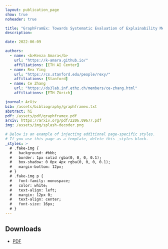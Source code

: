 ```yaml
---
layout: publication_page
show: true
noheader: true

title: "GraphFramEx: Towards Systematic Evaluation of Explainability Methods for Graph Neural Networks"
description:

date: 2022-06-09

authors:
  - name: <b>Kenza Amara</b>
    url: "https://k-amara.github.io/"
    affiliations: [ETH AI Center]
  - name: Rex Ying
    url: "https://cs.stanford.edu/people/rexy/"
    affiliations: [Stanford]
  - name: Ce Zhang
    url: "https://ds3lab.inf.ethz.ch/members/ce-zhang.html"
    affiliations: [ETH Zürich]

journal: ArXiv
bib: /assets/bibliography/graphframex.txt
abstract: hi
pdf: /assets/pdf/graphframex.pdf
arxiv: https://arxiv.org/pdf/2206.09677.pdf
img: /assets/img/splash-decoder.png

# Below is an example of injecting additional page-specific styles.
# If you use this page as a template, delete this _styles block.
_styles: >
  # .fake-img {
  #   background: #bbb;
  #   border: 1px solid rgba(0, 0, 0, 0.1);
  #   box-shadow: 0 0px 4px rgba(0, 0, 0, 0.1);
  #   margin-bottom: 12px;
  # }
  # .fake-img p {
  #   font-family: monospace;
  #   color: white;
  #   text-align: left;
  #   margin: 12px 0;
  #   text-align: center;
  #   font-size: 16px;
  # }
---
```


## Downloads

- [PDF]({{page.pdf}})
